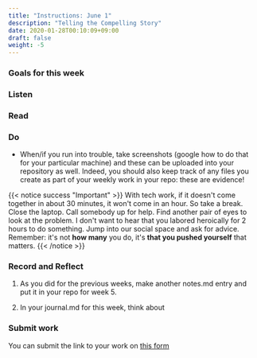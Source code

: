 ```yaml
---
title: "Instructions: June 1"
description: "Telling the Compelling Story"
date: 2020-01-28T00:10:09+09:00
draft: false
weight: -5
---
```


### Goals for this week

### Listen  

### Read

### Do

- When/if you run into trouble, take screenshots (google how to do that for your particular machine) and these can be uploaded into your repository as well. Indeed, you should also keep track of any files you create as part of your weekly work in your repo: these are evidence!

{{< notice success "Important" >}} With tech work, if it doesn't come together in about 30 minutes, it won't come in an hour. So take a break. Close the laptop. Call somebody up for help. Find another pair of eyes to look at the problem. I don't want to hear that you labored heroically for 2 hours to do something. Jump into our social space and ask for advice. Remember: it's not **how many** you do, it's **that you pushed yourself** that matters.
{{< /notice >}}

### Record and Reflect

1. As you did for the previous weeks, make another notes.md entry and put it in your repo for week 5.

2. In your journal.md for this week, think about

### Submit work

You can submit the link to your work on [this form](https://docs.google.com/forms/d/e/1FAIpQLSc3iURU-J6usI6994Hm9MkBsIViOEbnoIyqtxhmhXbFW8raAw/viewform?usp=sf_link)
